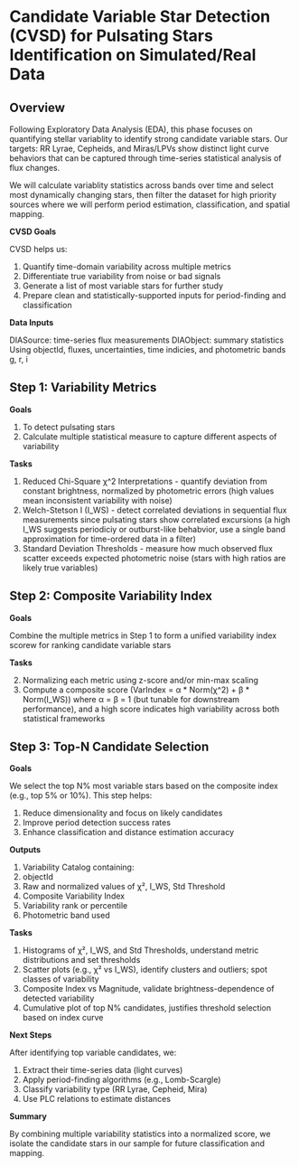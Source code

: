 # Candidate Variable Star Detection (CVSD) for Pulsating Stars Identification on Simulated/Real Data

## Overview

Following Exploratory Data Analysis (EDA), this phase focuses on quantifying stellar variablity to identify strong candidate variable stars. Our targets: RR Lyrae, Cepheids, and Miras/LPVs show distinct light curve behaviors that can be captured through time-series statistical analysis of flux changes.

We will calculate variablity statistics across bands over time and select most dynamically changing stars, then filter the dataset for high priority sources where we will perform period estimation, classification, and spatial mapping.

**CVSD Goals**

CVSD helps us:
1) Quantify time-domain variability across multiple metrics
2) Differentiate true variability from noise or bad signals
3) Generate a list of most variable stars for further study
4) Prepare clean and statistically-supported inputs for period-finding and classification

**Data Inputs**

DIASource: time-series flux measurements
DIAObject: summary statistics 
Using objectId, fluxes, uncertainties, time indicies, and photometric bands g, r, i

## Step 1: Variability Metrics 

**Goals**

1) To detect pulsating stars
2) Calculate multiple statistical measure to capture different aspects of variability

**Tasks**

1) Reduced Chi-Square χ^2 Interpretations - quantify deviation from constant brightness, normalized by photometric errors (high values mean inconsistent variability with noise)
2) Welch-Stetson I (I_WS) - detect correlated deviations in sequential flux measurements since pulsating stars show correlated excursions (a high I_WS suggests periodiciy or outburst-like behabvior, use a single band approximation for time-ordered data in a filter)
3) Standard Deviation Thresholds - measure how much observed flux scatter exceeds expected photometric noise (stars with high ratios are likely true variables)

## Step 2: Composite Variability Index 

**Goals**

Combine the multiple metrics in Step 1 to form a unified variability index scorew for ranking candidate variable stars

**Tasks**

2) Normalizing each metric using z-score and/or min-max scaling
3) Compute a composite score (VarIndex = α * Norm(χ^2) + β * Norm(I_WS)) where α = β = 1 (but tunable for downstream performance), and a high score indicates high variability across both statistical frameworks

## Step 3: Top-N Candidate Selection

**Goals** 

We select the top N% most variable stars based on the composite index (e.g., top 5% or 10%). This step helps:
1) Reduce dimensionality and focus on likely candidates
2) Improve period detection success rates
3) Enhance classification and distance estimation accuracy

**Outputs**

1) Variability Catalog containing:
2) objectId
3) Raw and normalized values of χ², I_WS, Std Threshold
4) Composite Variability Index
5) Variability rank or percentile
6) Photometric band used

**Tasks**

1) Histograms of χ², I_WS, and Std Thresholds, understand metric distributions and set thresholds
2) Scatter plots (e.g., χ² vs I_WS), identify clusters and outliers; spot classes of variability
3) Composite Index vs Magnitude, validate brightness-dependence of detected variability
4) Cumulative plot of top N% candidates, justifies threshold selection based on index curve

**Next Steps**

After identifying top variable candidates, we:
1) Extract their time-series data (light curves)
2) Apply period-finding algorithms (e.g., Lomb-Scargle)
3) Classify variability type (RR Lyrae, Cepheid, Mira)
4) Use PLC relations to estimate distances

**Summary**

By combining multiple variability statistics into a normalized score, we isolate the candidate stars in our sample for future classification and mapping.
